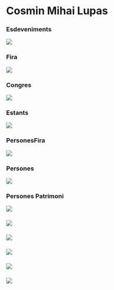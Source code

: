 # Cosmin Mihai Lupas

### Esdeveniments

![](https://github.com/cosminlupas/FiresCongressos/blob/master/1.png)

### Fira

![](https://github.com/cosminlupas/FiresCongressos/blob/master/2.png)

### Congres

![](https://github.com/cosminlupas/FiresCongressos/blob/master/3.png)

### Estants

![](https://github.com/cosminlupas/FiresCongressos/blob/master/4.png)

### PersonesFira

![](https://github.com/cosminlupas/FiresCongressos/blob/master/5.png)

### Persones

![](https://github.com/cosminlupas/FiresCongressos/blob/master/6.png)

### Persones Patrimoni

![](https://github.com/cosminlupas/FiresCongressos/blob/master/7.png)

###

![](https://github.com/cosminlupas/FiresCongressos/blob/master/8.png)

###

![](https://github.com/cosminlupas/FiresCongressos/blob/master/9.png)

###

![](https://github.com/cosminlupas/FiresCongressos/blob/master/10.png)

###

![](https://github.com/cosminlupas/FiresCongressos/blob/master/11.png)

###

![](https://github.com/cosminlupas/FiresCongressos/blob/master/12.png)

